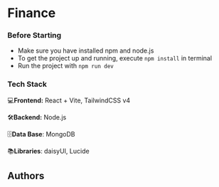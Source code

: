 
# Finance
### Before Starting

- Make sure you have installed npm and node.js
- To get the project up and running, execute `npm install` in terminal
- Run the project with `npm run dev`
### Tech Stack

💻**Frontend:** React + Vite, TailwindCSS v4

🛠️**Backend:** Node.js

🗄️**Data Base**: MongoDB

📚**Libraries**: daisyUI, Lucide


## Authors


